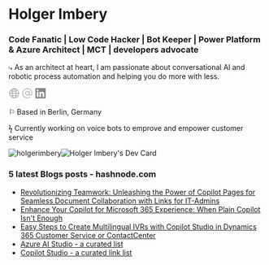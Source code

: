 # Holger Imbery
### Code Fanatic | Low Code Hacker | Bot Keeper | Power Platform & Azure Architect | MCT | developers advocate

⤷ As an architect at heart, 
I am passionate about conversational AI and robotic process automation and helping you do more with less.

 <a aligh="left" href="https://www.cognitiveservices.ninja" target="_blank" rel="noreferrer noopener"><img src="https://raw.githubusercontent.com/0xShapeShifter/dev-story/master/public/images/socials/globe.svg" alt="Website" width="22" height="22" /></a> <a aligh="left" href="mailto:the@cognitiveservices,ninja" target="_blank" rel="noreferrer noopener"><img src="https://raw.githubusercontent.com/0xShapeShifter/dev-story/master/public/images/socials/at.svg" alt="Email" width="22" height="22" /></a> <a aligh="left" href="https://www.linkedin.com/in/holgerimbery" target="_blank" rel="noreferrer noopener"><img src="https://raw.githubusercontent.com/0xShapeShifter/dev-story/master/public/images/socials/linkedin.svg" alt="LinkedIn" width="22" height="22" /></a>  

⚐ Based in Berlin, Germany

ϟ Currently working on voice bots to emprove and empower customer service

 

<a href="https://app.daily.dev/thecognitiveservicesninja"><img src="https://api.daily.dev/devcards/7d6788ea96d04422bdcc4f633263bc26.png?r=f2m" align=right width="400" alt="Holger Imbery's Dev Card"/></a>

<p align="left"> <img src="https://komarev.com/ghpvc/?username=holgerimbery&label=Profile%20views&color=0e75b6&style=flat" alt="holgerimbery" /> </p>

### 5 latest Blogs posts - hashnode.com
<!-- HASHNODE:START -->
- [Revolutionizing Teamwork: Unleashing the Power of Copilot Pages for Seamless Document Collaboration with Links for IT-Admins](https://aiassistant.studio/revolutionizing-teamwork-unleashing-the-power-of-copilot-pages-for-seamless-document-collaboration-with-links-for-it-admins)
- [Enhance Your Copilot for Microsoft 365 Experience: When Plain Copilot Isn&#39;t Enough](https://the.cognitiveservices.ninja/enhance-your-copilot-for-microsoft-365-experience-when-plain-copilot-isnt-enough)
- [Easy Steps to Create Multilingual IVRs with Copilot Studio in Dynamics 365 Customer Service or ContactCenter](https://the.cognitiveservices.ninja/easy-steps-to-create-multilingual-ivrs-with-copilot-studio-in-dynamics-365-customer-service-or-contactcenter)
- [Azure AI Studio - a curated list](https://the.cognitiveservices.ninja/azure-ai-studio-a-curated-list)
- [Copilot Studio - a curated link list](https://the.cognitiveservices.ninja/copilot-studio-a-curated-link-list)
<!-- HASHNODE:END -->

